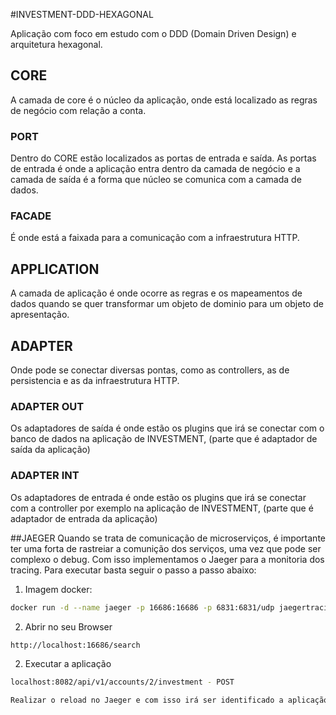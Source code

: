 #INVESTMENT-DDD-HEXAGONAL

Aplicação com foco em estudo com o DDD (Domain Driven Design) e arquitetura hexagonal.

## CORE
A camada de core é o núcleo da aplicação, onde está localizado as regras de negócio com relação a conta.

### PORT
Dentro do CORE estão localizados as portas de entrada e saída. As portas de entrada é onde a aplicação
entra dentro da camada de negócio e a camada de saída é a forma que núcleo se comunica com a camada de dados.

### FACADE
É onde está a faixada para a comunicação com a infraestrutura HTTP.

## APPLICATION
A camada de aplicação é onde ocorre as regras e os mapeamentos de dados quando se quer transformar um objeto de dominio
para um objeto de apresentação.

## ADAPTER
Onde pode se conectar diversas pontas, como as controllers, as de persistencia e as da infraestrutura HTTP.

### ADAPTER OUT
Os adaptadores de saída é onde estão os plugins que irá se conectar com o banco de dados na aplicação de INVESTMENT,
(parte que é adaptador de saída da aplicação)

### ADAPTER INT
Os adaptadores de entrada é onde estão os plugins que irá se conectar com a controller por exemplo na aplicação de INVESTMENT,
(parte que é adaptador de entrada da aplicação) 

##JAEGER
Quando se trata de comunicação de microserviços, é importante ter uma forta de rastreiar a comunição dos serviços, uma vez que pode
ser complexo o debug. Com isso implementamos o Jaeger para a monitoria dos tracing.
Para executar basta seguir o passo a passo abaixo:

1. Imagem docker:
```bash
docker run -d --name jaeger -p 16686:16686 -p 6831:6831/udp jaegertracing/all-in-one:1.22
```

2. Abrir no seu Browser
```bash
http://localhost:16686/search
```

2. Executar a aplicação
```bash
localhost:8082/api/v1/accounts/2/investment - POST

Realizar o reload no Jaeger e com isso irá ser identificado a aplicação 
```